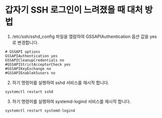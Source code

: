 # 갑자기 SSH 로그인이 느려졌을 때 대처 방법
1. /etc/ssh/sshd_config 파일을 열람하여 GSSAPIAuthentication 옵션 값을 yes로 변경합니다.
```text
# GSSAPI options
GSSAPIAuthentication yes
GSSAPICleanupCredentials no
#GSSAPIStrictAcceptorCheck yes
#GSSAPIKeyExchange no
#GSSAPIEnablek5users no
```
2. 하기 명령어를 실행하여 sshd 서비스를 재시작 합니다.
```shell
systemctl restart sshd
```
3. 하기 명령어를 실행하여 systemd-logind 서비스를 재시작 합니다.
```shell
systemctl restart systemd-logind
```

